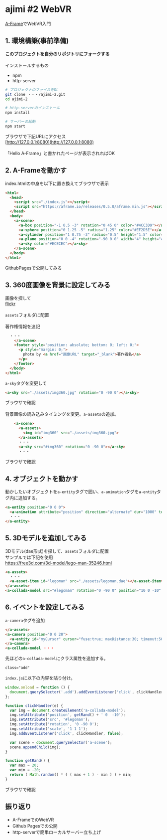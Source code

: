 # ajimi #2 WebVR
[A-Frame](https://aframe.io/)でWebVR入門

## 1. 環境構築(事前準備)
**このプロジェクトを自分のリポジトリにフォークする**<br>
<br>
インストールするもの
- npm
- http-server

```sh
# プロジェクトのファイルをDL
git clone ・・・/ajimi-2.git
cd ajimi-2

# http-serverのインストール
npm install

# サーバーの起動
npm start
```

ブラウザで下記URLにアクセス<br>
[http://127.0.0.1:8080](http://127.0.0.1:8080)<br>
<br>
「Hello A-Frame」と書かれたページが表示されればOK

## 2. A-Frameを動かす

index.htmlの中身を以下に置き換えてブラウザで表示
```html
<html>
  <head>
    <script src="./index.js"></script>
    <script src="https://aframe.io/releases/0.5.0/aframe.min.js"></script>
  </head>
  <body>
    <a-scene>
      <a-box position="-1 0.5 -3" rotation="0 45 0" color="#4CC3D9"></a-box>
      <a-sphere position="0 1.25 -5" radius="1.25" color="#EF2D5E"></a-sphere>
      <a-cylinder position="1 0.75 -3" radius="0.5" height="1.5" color="#FFC65D"></a-cylinder>
      <a-plane position="0 0 -4" rotation="-90 0 0" width="4" height="4" color="#7BC8A4"></a-plane>
      <a-sky color="#ECECEC"></a-sky>
    </a-scene>
  </body>
</html>
```

GithubPagesで公開してみる<br>

## 3. 360度画像を背景に設定してみる

画像を探して<br>
[flickr](https://www.flickr.com/search/?text=Equirectangular&license=2%2C3%2C4%2C5%2C6%2C9)<br>
<br>
``assets``フォルダに配置<br>
<br>
著作権情報を追記
```html
  ・・・
    </a-scene>
    <footer style="position: absolute; bottom: 0; left: 0;">
      <p style="margin: 0;">
        photo by <a href="画像URL" target="_blank">著作者名</a>
      </p>
    </footer>
  </body>
</html>
```

``a-sky``タグを変更して
```html
<a-sky src="./assets/img360.jpg" rotation="0 -90 0"></a-sky>
```

ブラウザで確認<br>
<br>
背景画像の読み込みタイミングを変更。``a-assets``の追加。
```html
    <a-scene>
      <a-assets>
        <img id="img360" src="./assets/img360.jpg">
      </a-assets>
      ・・・
      <a-sky src="#img360" rotation="0 -90 0"></a-sky>
      ・・・
```

ブラウザで確認<br>

## 4. オブジェクトを動かす

動かしたいオブジェクトを``a-entity``タグで囲い、``a-animation``タグを``a-entity``タグ内に追加する。
```html
<a-entity position="0 0 0">
  <a-animation attribute="position" direction="alternate" dur="1000" to="0 5 0" repeat="indefinite"></a-animation>
  ・・・
</a-entity>
```

## 5. 3Dモデルを追加してみる

3Dモデル(dae形式)を探して、``assets``フォルダに配置<br>
サンプルでは下記を使用<br>
https://free3d.com/3d-model/lego-man-35246.html

```html
<a-assets>
  ・・・
  <a-asset-item id="legoman" src="./assets/legoman.dae"></a-asset-item>
</a-assets>
<a-collada-model src="#legoman" rotation="0 -90 0" position="10 0 -10" scale="1 1 1"></a-collada-model>
```

## 6. イベントを設定してみる

``a-camera``タグを追加
```html
</a-assets>
<a-camera position="0 0 20">
  <a-entity id="myCursor" cursor="fuse:true; maxDistance:30; timeout:500;" scale="0.2 0.2 0.2" position="0 0 -5" geometry="primitive: ring" material="color: red; shader: flat; opacity:0.5" />
</a-camera>
<a-collada-model ・・・
```

先ほどの``a-collada-model``にクラス属性を追加する。
```html
class="add"
```

``index.js``に以下の内容を貼り付け。
```js
window.onload = function () {
  document.querySelector('.add').addEventListener('click', clickHandler, false);
};

function clickHandler(e) {
  var img = document.createElement('a-collada-model');
  img.setAttribute('position', getRand() + ' 0  -10');
  img.setAttribute('src', '#legoman');
  img.setAttribute('rotation', '0 -90 0');
  img.setAttribute('scale', '1 1 1');
  img.addEventListener('click', clickHandler, false);

  var scene = document.querySelector('a-scene');
  scene.appendChild(img);
}

function getRand() {
  var max = 20;
  var min = -20;
  return ( Math.random() * ( ( max + 1 ) - min ) ) + min;
}
```

ブラウザで確認

## 振り返り
- A-FrameでのWebVR
- Github Pagesでの公開
- http-serverで簡単ローカルサーバー立ち上げ
